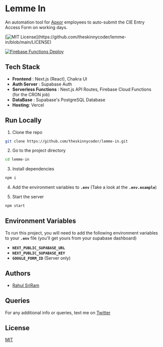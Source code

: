 # Lemme In

An automation tool for [Apxor](https://apxor.com) employees to auto-submit the CIE Entry Access Form on working days.

[![MIT License](https://img.shields.io/apm/l/atomic-design-ui.svg?)](https://github.com/theskinnycoder/lemme-in/blob/main/LICENSE)

[![Firebase Functions Deploy](https://github.com/theskinnycoder/lemme-in/actions/workflows/firebase.yml/badge.svg)](https://github.com/theskinnycoder/lemme-in/actions/workflows/firebase.yml)

## **Tech Stack**

- **Frontend** : Next.js (React), Chakra UI
- **Auth Server** : Supabase Auth
- **Serverless Functions** : Next.js API Routes, Firebase Cloud Functions (for the CRON job)
- **DataBase** : Supabase's PostgreSQL Database
- **Hosting**: Vercel

## **Run Locally**

1. Clone the repo

```bash
git clone https://github.com/theskinnycoder/lemme-in.git
```

2. Go to the project directory

```bash
cd lemme-in
```

3. Install dependencies

```bash
npm i
```

4. Add the environment variables to **`.env`** (Take a look at the **`.env.example`**)

5. Start the server

```bash
npm start
```

## **Environment Variables**

To run this project, you will need to add the following environment variables to your **`.env`** file (you'll get yours from your supabase dashboard)

- **`NEXT_PUBLIC_SUPABASE_URL`**
- **`NEXT_PUBLIC_SUPABASE_KEY`**
- **`GOOGLE_FORM_ID`** (Server only)

## **Authors**

- [Rahul SriRam](https://www.github.com/theskinnycoder)

## **Queries**

For any additional info or queries, text me on [Twitter](https://twitter.com/rahulsriramdev)

## **License**

[MIT](https://choosealicense.com/licenses/mit/)
